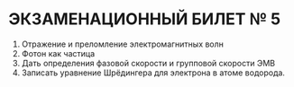 ЭКЗАМЕНАЦИОННЫЙ БИЛЕТ  № 5
============================

1. Отражение и преломление электромагнитных волн
2. Фотон как частица
3. Дать определения фазовой скорости и групповой скорости ЭМВ
4. Записать уравнение Шрёдингера для электрона в атоме водорода.